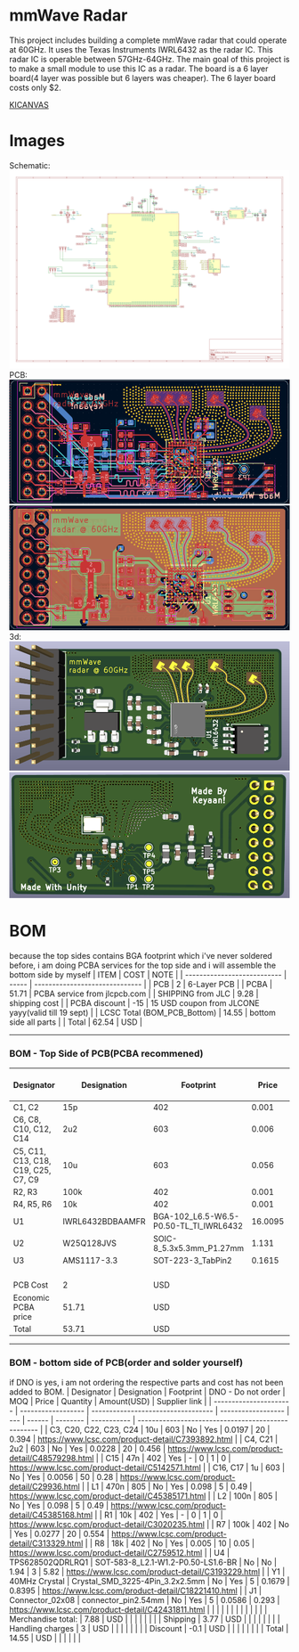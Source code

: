 # mmWave Radar
This project includes building a complete mmWave radar that could operate at 60GHz. It uses the Texas Instruments IWRL6432 as the radar IC. This radar IC is operable between 57GHz-64GHz. The main goal of this project is to make a small module to use this IC as a radar. 
The board is a 6 layer board(4 layer was possible but 6 layers was cheaper). The 6 layer board costs only $2. 

[KICANVAS](https://kicanvas.org?)

# Images
Schematic:  
![schematic](/images/sept6/schematic.png)  
PCB:  
![PCB1](/images/sept17/pcb1.png)
![PCB2](/images/sept17/pcb2.png)
3d: 
![3d1](/images/sept17/3d1.png)
![3d2](/images/sept17/3d2.png)

# BOM
because the top sides contains BGA footprint which i've never soldered before, i am doing PCBA services for the top side and i will assemble the bottom side by myself
| ITEM                        | COST  | NOTE                           |
| --------------------------- | ----- | ------------------------------ |
| PCB                         | 2     | 6-Layer PCB                    |
| PCBA                        | 51.71 | PCBA service from jlcpcb.com   |
| SHIPPING from JLC           | 9.28  | shipping cost                  |
| PCBA discount               | -15    | 15 USD coupon from JLCONE yayy(valid till 19 sept) |
| LCSC Total (BOM_PCB_Bottom) | 14.55 | bottom side all parts          |
| Total                       | 62.54 | USD                            |

----
### BOM - Top Side of PCB(PCBA recommened)
| Designator                          | Designation      | Footprint                              | Price   | Quantity(for 2 PCBA) | Amount(USD) | JLCPCB Part Number |
| ----------------------------------- | ---------------- | -------------------------------------- | ------- | -------------------- | ----------- | ------------------ |
| C1, C2                              | 15p              | 402                                    | 0.001   | 4                    | 0.004       | C1548              |
| C6, C8, C10, C12, C14               | 2u2              | 603                                    | 0.006   | 10                   | 0.06        | C23630             |
| C5, C11, C13, C18, C19, C25, C7, C9 | 10u              | 603                                    | 0.056   | 16                   | 0.896       | C19702             |
| R2, R3                              | 100k             | 402                                    | 0.001   | 2                    | 0.002       | C25741             |
| R4, R5, R6                          | 10k              | 402                                    | 0.001   | 3                    | 0.003       | C25744             |
| U1                                  | IWRL6432BDBAAMFR | BGA-102_L6.5-W6.5-P0.50-TL_TI_IWRL6432 | 16.0095 | 2                    | 32.019      | C22428198          |
| U2                                  | W25Q128JVS       | SOIC-8_5.3x5.3mm_P1.27mm               | 1.131   | 2                    | 2.262       | C97521             |
| U3                                  | AMS1117-3.3      | SOT-223-3_TabPin2                      | 0.1615  | 2                    | 0.323       | C6186              |
|                                     |                  |                                        |         | Total                | 35.569      |                    |
| PCB Cost                            | 2                | USD                                    |         |                      |             |                    |
| Economic PCBA price                 | 51.71            | USD                                    |         |                      |             |                    |
| Total                               | 53.71            | USD                                    |         |                      |             |                    |


----
### BOM - bottom side of PCB(order and solder yourself)
if DNO is yes, i am not ordering the respective parts and cost has not been added to BOM.
| Designator             | Designation        | Footprint                          | DNO - Do not order | MOQ | Price  | Quantity | Amount(USD) | Supplier link                                      |
| ---------------------- | ------------------ | ---------------------------------- | ------------------ | --- | ------ | -------- | ----------- | -------------------------------------------------- |
| C3, C20, C22, C23, C24 | 10u                | 603                                | No                 | Yes | 0.0197 | 20       | 0.394       | https://www.lcsc.com/product-detail/C7393892.html  |
| C4, C21                | 2u2                | 603                                | No                 | Yes | 0.0228 | 20       | 0.456       | https://www.lcsc.com/product-detail/C48579298.html |
| C15                    | 47n                | 402                                | Yes                | \-  | 0      | 1        | 0           | https://www.lcsc.com/product-detail/C5142571.html  |
| C16, C17               | 1u                 | 603                                | No                 | Yes | 0.0056 | 50       | 0.28        | https://www.lcsc.com/product-detail/C29936.html    |
| L1                     | 470n               | 805                                | No                 | Yes | 0.098  | 5        | 0.49        | https://www.lcsc.com/product-detail/C45385171.html |
| L2                     | 100n               | 805                                | No                 | Yes | 0.098  | 5        | 0.49        | https://www.lcsc.com/product-detail/C45385168.html |
| R1                     | 10k                | 402                                | Yes                | \-  | 0      | 1        | 0           | https://www.lcsc.com/product-detail/C3020235.html  |
| R7                     | 100k               | 402                                | No                 | Yes | 0.0277 | 20       | 0.554       | https://www.lcsc.com/product-detail/C313329.html   |
| R8                     | 18k                | 402                                | No                 | Yes | 0.005  | 10       | 0.05        | https://www.lcsc.com/product-detail/C2759512.html  |
| U4                     | TPS628502QDRLRQ1   | SOT-583-8_L2.1-W1.2-P0.50-LS1.6-BR | No                 | No  | 1.94   | 3        | 5.82        | https://www.lcsc.com/product-detail/C3193229.html  |
| Y1                     | 40MHz Crystal      | Crystal_SMD_3225-4Pin_3.2x2.5mm    | No                 | Yes | 5      | 0.1679   | 0.8395      | https://www.lcsc.com/product-detail/C18221410.html |
| J1                     | Connector_02x08    | connector_pin2.54mm                | No                 | Yes | 5      | 0.0586   | 0.293       | https://www.lcsc.com/product-detail/C42431811.html |
|                        |                    |                                    |                    |     |        |          |             |                                                    |
|                        | Merchandise total: | 7.88                               | USD                |     |        |          |             |                                                    |
|                        | Shipping           | 3.77                               | USD                |     |        |          |             |                                                    |
|                        | Handling charges   | 3                                  | USD                |     |        |          |             |                                                    |
|                        | Discount           | \-0.1                              | USD                |     |        |          |             |                                                    |
|                        | Total              | 14.55                              | USD                |     |        |          |             |                                                    |
